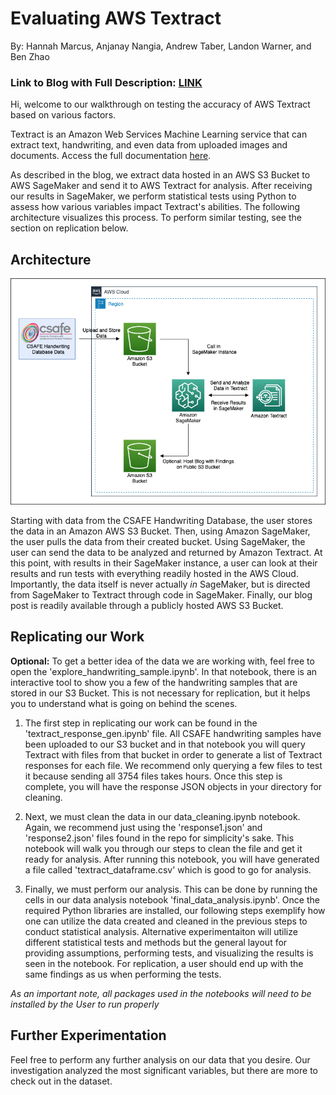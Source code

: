 # Evaluating AWS Textract
By: Hannah Marcus, Anjanay Nangia, Andrew Taber, Landon Warner, and Ben Zhao
### Link to Blog with Full Description: [LINK](https://qtm-350-final-project-blog.s3.amazonaws.com/data_analysis_blog_vF.html)

Hi, welcome to our walkthrough on testing the accuracy of AWS Textract based on various factors.

Textract is an Amazon Web Services Machine Learning service that can extract text, handwriting, and even data from uploaded images and documents. Access the full documentation [here](https://docs.aws.amazon.com/textract/).

As described in the blog, we extract data hosted in an AWS S3 Bucket to AWS SageMaker and send it to AWS Textract for analysis. After receiving our results in SageMaker, we perform statistical tests using Python to assess how various variables impact Textract's abilities. The following architecture visualizes this process. To perform similar testing, see the section on replication below. 

## **Architecture**
<img src="Architecture.png" alt="arch" width="625"/>

Starting with data from the CSAFE Handwriting Database, the user stores the data in an Amazon AWS S3 Bucket. Then, using Amazon SageMaker, the user pulls the data from their created bucket. Using SageMaker, the user can send the data to be analyzed and returned by Amazon Textract. At this point, with results in their SageMaker instance, a user can look at their results and run tests with everything readily hosted in the AWS Cloud. Importantly, the data itself is never actually *in* SageMaker, but is directed from SageMaker to Textract through code in SageMaker. Finally, our blog post is readily available through a publicly hosted AWS S3 Bucket.


## **Replicating our Work**

**Optional:** To get a better idea of the data we are working with, feel free to open the 'explore_handwriting_sample.ipynb'. In that notebook, there is an interactive tool to show you a few of the handwriting samples that are stored in our S3 Bucket. This is not necessary for replication, but it helps you to understand what is going on behind the scenes.

1) The first step in replicating our work can be found in the 'textract_response_gen.ipynb' file. All CSAFE handwriting samples have been uploaded to our S3 bucket and in that notebook you will query Textract with files from that bucket in order to generate a list of Textract responses for each file. We recommend only querying a few files to test it because sending all 3754 files takes hours. Once this step is complete, you will have the response JSON objects in your directory for cleaning.

2) Next, we must clean the data in our data_cleaning.ipynb notebook. Again, we recommend just using the 'response1.json' and 'response2.json' files found in the repo for simplicity's sake. This notebook will walk you through our steps to clean the file and get it ready for analysis. After running this notebook, you will have generated a file called 'textract_dataframe.csv' which is good to go for analysis.

3) Finally, we must perform our analysis. This can be done by running the cells in our data analysis notebook 'final_data_analysis.ipynb'. Once the required Python libraries are installed, our following steps exemplify how one can utilize the data created and cleaned in the previous steps to conduct statistical analysis. Alternative experimentaiton will utilize different statistical tests and methods but the general layout for providing assumptions, performing tests, and visualizing the results is seen in the notebook. For replication, a user should end up with the same findings as us when performing the tests. 

*As an important note, all packages used in the notebooks will need to be installed by the User to run properly*

## **Further Experimentation**

Feel free to perform any further analysis on our data that you desire. Our investigation analyzed the most significant variables, but there are more to check out in the dataset.



